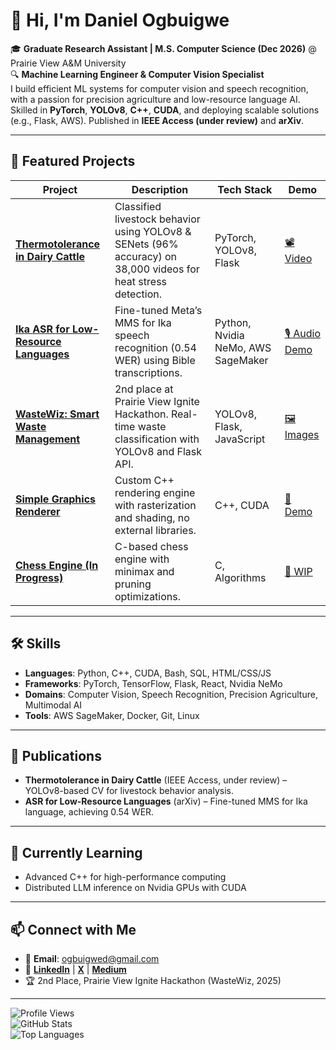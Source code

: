 # 👋 Hi, I'm Daniel Ogbuigwe

🎓 **Graduate Research Assistant | M.S. Computer Science (Dec 2026)** @ Prairie View A&M University  
🔍 **Machine Learning Engineer & Computer Vision Specialist**  
I build efficient ML systems for computer vision and speech recognition, with a passion for precision agriculture and low-resource language AI. Skilled in **PyTorch**, **YOLOv8**, **C++**, **CUDA**, and deploying scalable solutions (e.g., Flask, AWS). Published in **IEEE Access (under review)** and **arXiv**.  

---

## 🚀 Featured Projects
| Project | Description | Tech Stack | Demo |
|---------|-------------|------------|------|
| [**Thermotolerance in Dairy Cattle**](https://github.com/ogbidaniel/thermotolerance-dairy) | Classified livestock behavior using YOLOv8 & SENets (96% accuracy) on 38,000 videos for heat stress detection. | PyTorch, YOLOv8, Flask | [📽️ Video](#) |
| [**Ika ASR for Low-Resource Languages**](https://github.com/ogbidaniel/ika-asr) | Fine-tuned Meta’s MMS for Ika speech recognition (0.54 WER) using Bible transcriptions. | Python, Nvidia NeMo, AWS SageMaker | [🎙️ Audio Demo](#) |
| [**WasteWiz: Smart Waste Management**](https://github.com/ogbidaniel/wastewiz) | 2nd place at Prairie View Ignite Hackathon. Real-time waste classification with YOLOv8 and Flask API. | YOLOv8, Flask, JavaScript | [🖼️ Images](#) |
| [**Simple Graphics Renderer**](https://github.com/ogbidaniel/graphics-renderer) | Custom C++ rendering engine with rasterization and shading, no external libraries. | C++, CUDA | [🎥 Demo](#) |
| [**Chess Engine (In Progress)**](https://github.com/ogbidaniel/chess-engine) | C-based chess engine with minimax and pruning optimizations. | C, Algorithms | [🚧 WIP](#) |

---

## 🛠️ Skills
- **Languages**: Python, C++, CUDA, Bash, SQL, HTML/CSS/JS  
- **Frameworks**: PyTorch, TensorFlow, Flask, React, Nvidia NeMo  
- **Domains**: Computer Vision, Speech Recognition, Precision Agriculture, Multimodal AI  
- **Tools**: AWS SageMaker, Docker, Git, Linux  

---

## 📜 Publications
- **Thermotolerance in Dairy Cattle** (IEEE Access, under review) – YOLOv8-based CV for livestock behavior analysis.  
- **ASR for Low-Resource Languages** (arXiv) – Fine-tuned MMS for Ika language, achieving 0.54 WER.

---

## 🌱 Currently Learning
- Advanced C++ for high-performance computing  
- Distributed LLM inference on Nvidia GPUs with CUDA

---

## 📫 Connect with Me
- 📧 **Email**: ogbuigwed@gmail.com  
- 🔗 **[LinkedIn](https://linkedin.com/in/daniel-ogbuigwe)** | **[X](https://x.com/ogbidaniel)** | **[Medium](https://medium.com/@ogbidaniel)**  
- 🏆 2nd Place, Prairie View Ignite Hackathon (WasteWiz, 2025)

---

![Profile Views](https://komarev.com/ghpvc/?username=ogbidaniel&color=blue)  
![GitHub Stats](https://github-readme-stats.vercel.app/api?username=ogbidaniel&show_icons=true&theme=radical)  
![Top Languages](https://github-readme-stats.vercel.app/api/top-langs/?username=ogbidaniel&layout=compact&theme=radical)
